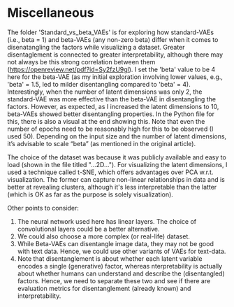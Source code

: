 # Miscellaneous

The folder 'Standard_vs_beta_VAEs' is for exploring how standard-VAEs (i.e., beta = 1) and beta-VAEs (any non-zero beta) differ when it comes to disenatangling the factors while visualizing a dataset. Greater disentaglement is connected to greater interpretability, although there may not always be this strong correlation between them (https://openreview.net/pdf?id=Sy2fzU9gl). I set the 'beta' value to be 4 here for the beta-VAE (as my initial exploration involving lower values, e.g., 'beta' = 1.5, led to milder disentangling compared to 'beta' = 4). Interestingly, when the number of latent dimensions was only 2, the standard-VAE was more effective than the beta-VAE in disentangling the factors. However, as expected, as I increased the latent dimensions to 10, beta-VAEs showed better disentangling properties. In the Python file for this, there is also a visual at the end showing this. Note that even the number of epochs need to be reasonably high for this to be observed (I used 50). Depending on the input size and the number of latent dimensions, it’s advisable to scale “beta” (as mentioned in the original article). 

The choice of the dataset was because it was publicly available and easy to load (shown in the file titled "...2D..."). For visualizing the latent dimensions, I used a technique called t-SNE, which offers advantages over PCA w.r.t. visualization. The former can capture non-linear relationships in data and is better at revealing clusters, although it's less interpretable than the latter (which is OK as far as the purpose is solely visualization).  

Other points to consider: 
1. The neural network used here has linear layers. The choice of convolutional layers could be a better alternative. 
2. We could also choose a more complex (or real-life) dataset.
3. While Beta-VAEs can disentangle image data, they may not be good with text data. Hence, we could use other variants of VAEs for text-data.
4. Note that disentanglement is about whether each latent variable encodes a single (generative) factor, whereas nterpretability is actually about whether humans can understand and describe the (disentangled) factors. Hence, we need to separate these two and see if there are evaluation metrics for disentanglement (already known) and interpretability. 
